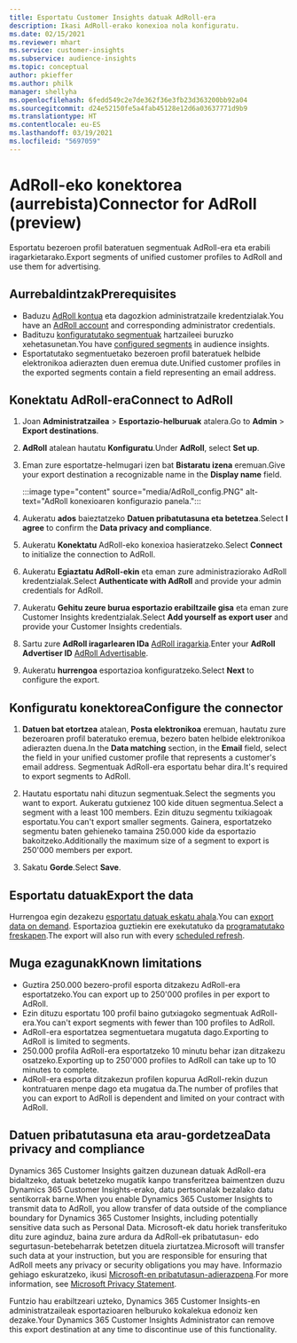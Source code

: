 ```yaml
---
title: Esportatu Customer Insights datuak AdRoll-era
description: Ikasi AdRoll-erako konexioa nola konfiguratu.
ms.date: 02/15/2021
ms.reviewer: mhart
ms.service: customer-insights
ms.subservice: audience-insights
ms.topic: conceptual
author: pkieffer
ms.author: philk
manager: shellyha
ms.openlocfilehash: 6fedd549c2e7de362f36e3fb23d363200bb92a04
ms.sourcegitcommit: d24e52150fe5a4fab45128e12d6a03637771d9b9
ms.translationtype: HT
ms.contentlocale: eu-ES
ms.lasthandoff: 03/19/2021
ms.locfileid: "5697059"
---
```

# <a name="connector-for-adroll-preview"></a><span data-ttu-id="dc33e-103">AdRoll-eko konektorea (aurrebista)</span><span class="sxs-lookup"><span data-stu-id="dc33e-103">Connector for AdRoll (preview)</span></span>

<span data-ttu-id="dc33e-104">Esportatu bezeroen profil bateratuen segmentuak AdRoll-era eta erabili iragarkietarako.</span><span class="sxs-lookup"><span data-stu-id="dc33e-104">Export segments of unified customer profiles to AdRoll and use them for advertising.</span></span> 

## <a name="prerequisites"></a><span data-ttu-id="dc33e-105">Aurrebaldintzak</span><span class="sxs-lookup"><span data-stu-id="dc33e-105">Prerequisites</span></span>

-   <span data-ttu-id="dc33e-106">Baduzu [AdRoll kontua](https://www.adroll.com/) eta dagozkion administratzaile kredentzialak.</span><span class="sxs-lookup"><span data-stu-id="dc33e-106">You have an [AdRoll account](https://www.adroll.com/) and corresponding administrator credentials.</span></span>
-   <span data-ttu-id="dc33e-107">Badituzu [konfiguratutako segmentuak](segments.md) hartzaileei buruzko xehetasunetan.</span><span class="sxs-lookup"><span data-stu-id="dc33e-107">You have [configured segments](segments.md) in audience insights.</span></span>
-   <span data-ttu-id="dc33e-108">Esportatutako segmentuetako bezeroen profil bateratuek helbide elektronikoa adierazten duen eremua dute.</span><span class="sxs-lookup"><span data-stu-id="dc33e-108">Unified customer profiles in the exported segments contain a field representing an email address.</span></span>

## <a name="connect-to-adroll"></a><span data-ttu-id="dc33e-109">Konektatu AdRoll-era</span><span class="sxs-lookup"><span data-stu-id="dc33e-109">Connect to AdRoll</span></span>

1. <span data-ttu-id="dc33e-110">Joan **Administratzailea** > **Esportazio-helburuak** atalera.</span><span class="sxs-lookup"><span data-stu-id="dc33e-110">Go to **Admin** > **Export destinations**.</span></span>

1. <span data-ttu-id="dc33e-111">**AdRoll** atalean hautatu **Konfiguratu**.</span><span class="sxs-lookup"><span data-stu-id="dc33e-111">Under **AdRoll**, select **Set up**.</span></span>

1. <span data-ttu-id="dc33e-112">Eman zure esportatze-helmugari izen bat **Bistaratu izena** eremuan.</span><span class="sxs-lookup"><span data-stu-id="dc33e-112">Give your export destination a recognizable name in the **Display name** field.</span></span>

   :::image type="content" source="media/AdRoll_config.PNG" alt-text="AdRoll konexioaren konfigurazio panela.":::

1. <span data-ttu-id="dc33e-114">Aukeratu **ados** baieztatzeko **Datuen pribatutasuna eta betetzea**.</span><span class="sxs-lookup"><span data-stu-id="dc33e-114">Select **I agree** to confirm the **Data privacy and compliance**.</span></span>

1. <span data-ttu-id="dc33e-115">Aukeratu **Konektatu** AdRoll-eko konexioa hasieratzeko.</span><span class="sxs-lookup"><span data-stu-id="dc33e-115">Select **Connect** to initialize the connection to AdRoll.</span></span>

1. <span data-ttu-id="dc33e-116">Aukeratu **Egiaztatu AdRoll-ekin** eta eman zure administraziorako AdRoll kredentzialak.</span><span class="sxs-lookup"><span data-stu-id="dc33e-116">Select **Authenticate with AdRoll** and provide your admin credentials for AdRoll.</span></span> 

1. <span data-ttu-id="dc33e-117">Aukeratu **Gehitu zeure burua esportazio erabiltzaile gisa** eta eman zure Customer Insights kredentzialak.</span><span class="sxs-lookup"><span data-stu-id="dc33e-117">Select **Add yourself as export user** and provide your Customer Insights credentials.</span></span>

1. <span data-ttu-id="dc33e-118">Sartu zure **AdRoll iragarlearen IDa** [AdRoll iragarkia](https://help.adroll.com/hc/en-us/articles/212011838-Advertiser-Profiles).</span><span class="sxs-lookup"><span data-stu-id="dc33e-118">Enter your **AdRoll Advertiser ID** [AdRoll Advertisable](https://help.adroll.com/hc/en-us/articles/212011838-Advertiser-Profiles).</span></span>

1. <span data-ttu-id="dc33e-119">Aukeratu **hurrengoa** esportazioa konfiguratzeko.</span><span class="sxs-lookup"><span data-stu-id="dc33e-119">Select **Next** to configure the export.</span></span>

## <a name="configure-the-connector"></a><span data-ttu-id="dc33e-120">Konfiguratu konektorea</span><span class="sxs-lookup"><span data-stu-id="dc33e-120">Configure the connector</span></span>

1. <span data-ttu-id="dc33e-121">**Datuen bat etortzea** atalean, **Posta elektronikoa** eremuan, hautatu zure bezeroaren profil bateratuko eremua, bezero baten helbide elektronikoa adierazten duena.</span><span class="sxs-lookup"><span data-stu-id="dc33e-121">In the **Data matching** section, in the **Email** field, select the field in your unified customer profile that represents a customer's email address.</span></span> <span data-ttu-id="dc33e-122">Segmentuak AdRoll-era esportatu behar dira.</span><span class="sxs-lookup"><span data-stu-id="dc33e-122">It's required to export segments to AdRoll.</span></span>

1. <span data-ttu-id="dc33e-123">Hautatu esportatu nahi dituzun segmentuak.</span><span class="sxs-lookup"><span data-stu-id="dc33e-123">Select the segments you want to export.</span></span> <span data-ttu-id="dc33e-124">Aukeratu gutxienez 100 kide dituen segmentua.</span><span class="sxs-lookup"><span data-stu-id="dc33e-124">Select a segment with a least 100 members.</span></span> <span data-ttu-id="dc33e-125">Ezin dituzu segmentu txikiagoak esportatu.</span><span class="sxs-lookup"><span data-stu-id="dc33e-125">You can't export smaller segments.</span></span> <span data-ttu-id="dc33e-126">Gainera, esportatzeko segmentu baten gehieneko tamaina 250.000 kide da esportazio bakoitzeko.</span><span class="sxs-lookup"><span data-stu-id="dc33e-126">Additionally the maximum size of a segment to export is 250'000 members per export.</span></span> 

1. <span data-ttu-id="dc33e-127">Sakatu **Gorde**.</span><span class="sxs-lookup"><span data-stu-id="dc33e-127">Select **Save**.</span></span>

## <a name="export-the-data"></a><span data-ttu-id="dc33e-128">Esportatu datuak</span><span class="sxs-lookup"><span data-stu-id="dc33e-128">Export the data</span></span>

<span data-ttu-id="dc33e-129">Hurrengoa egin dezakezu [esportatu datuak eskatu ahala](export-destinations.md).</span><span class="sxs-lookup"><span data-stu-id="dc33e-129">You can [export data on demand](export-destinations.md).</span></span> <span data-ttu-id="dc33e-130">Esportazioa guztiekin ere exekutatuko da [programatutako freskapen](system.md#schedule-tab).</span><span class="sxs-lookup"><span data-stu-id="dc33e-130">The export will also run with every [scheduled refresh](system.md#schedule-tab).</span></span>

## <a name="known-limitations"></a><span data-ttu-id="dc33e-131">Muga ezagunak</span><span class="sxs-lookup"><span data-stu-id="dc33e-131">Known limitations</span></span>

- <span data-ttu-id="dc33e-132">Guztira 250.000 bezero-profil esporta ditzakezu AdRoll-era esportatzeko.</span><span class="sxs-lookup"><span data-stu-id="dc33e-132">You can export up to 250'000 profiles in per export to AdRoll.</span></span>
- <span data-ttu-id="dc33e-133">Ezin dituzu esportatu 100 profil baino gutxiagoko segmentuak AdRoll-era.</span><span class="sxs-lookup"><span data-stu-id="dc33e-133">You can't export segments with fewer than 100 profiles to AdRoll.</span></span> 
- <span data-ttu-id="dc33e-134">AdRoll-era esportatzea segmentuetara mugatuta dago.</span><span class="sxs-lookup"><span data-stu-id="dc33e-134">Exporting to AdRoll is limited to segments.</span></span>
- <span data-ttu-id="dc33e-135">250.000 profila AdRoll-era esportatzeko 10 minutu behar izan ditzakezu osatzeko.</span><span class="sxs-lookup"><span data-stu-id="dc33e-135">Exporting up to 250'000 profiles to AdRoll can take up to 10 minutes to complete.</span></span> 
- <span data-ttu-id="dc33e-136">AdRoll-era esporta ditzakezun profilen kopurua AdRoll-rekin duzun kontratuaren menpe dago eta mugatua da.</span><span class="sxs-lookup"><span data-stu-id="dc33e-136">The number of profiles that you can export to AdRoll is dependent and limited on your contract with AdRoll.</span></span>

## <a name="data-privacy-and-compliance"></a><span data-ttu-id="dc33e-137">Datuen pribatutasuna eta arau-gordetzea</span><span class="sxs-lookup"><span data-stu-id="dc33e-137">Data privacy and compliance</span></span>

<span data-ttu-id="dc33e-138">Dynamics 365 Customer Insights gaitzen duzunean datuak AdRoll-era bidaltzeko, datuak betetzeko mugatik kanpo transferitzea baimentzen duzu Dynamics 365 Customer Insights-erako, datu pertsonalak bezalako datu sentikorrak barne.</span><span class="sxs-lookup"><span data-stu-id="dc33e-138">When you enable Dynamics 365 Customer Insights to transmit data to AdRoll, you allow transfer of data outside of the compliance boundary for Dynamics 365 Customer Insights, including potentially sensitive data such as Personal Data.</span></span> <span data-ttu-id="dc33e-139">Microsoft-ek datu horiek transferituko ditu zure aginduz, baina zure ardura da AdRoll-ek pribatutasun- edo segurtasun-betebeharrak betetzen dituela ziurtatzea.</span><span class="sxs-lookup"><span data-stu-id="dc33e-139">Microsoft will transfer such data at your instruction, but you are responsible for ensuring that AdRoll meets any privacy or security obligations you may have.</span></span> <span data-ttu-id="dc33e-140">Informazio gehiago eskuratzeko, ikusi [Microsoft-en pribatutasun-adierazpena](https://go.microsoft.com/fwlink/?linkid=396732).</span><span class="sxs-lookup"><span data-stu-id="dc33e-140">For more information, see [Microsoft Privacy Statement](https://go.microsoft.com/fwlink/?linkid=396732).</span></span>

<span data-ttu-id="dc33e-141">Funtzio hau erabiltzeari uzteko, Dynamics 365 Customer Insights-en administratzaileak esportazioaren helburuko kokalekua edonoiz ken dezake.</span><span class="sxs-lookup"><span data-stu-id="dc33e-141">Your Dynamics 365 Customer Insights Administrator can remove this export destination at any time to discontinue use of this functionality.</span></span>
